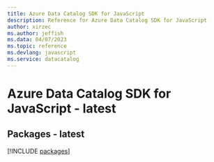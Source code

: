 ```yaml
---
title: Azure Data Catalog SDK for JavaScript
description: Reference for Azure Data Catalog SDK for JavaScript
author: xirzec
ms.author: jeffish
ms.data: 04/07/2023
ms.topic: reference
ms.devlang: javascript
ms.service: datacatalog
---
```

# Azure Data Catalog SDK for JavaScript - latest
## Packages - latest
[!INCLUDE [packages](data-catalog-index.md)]